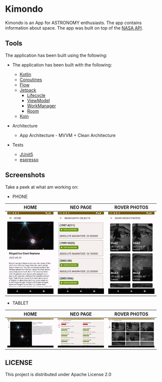 # Kimondo
Kimondo is an App for ASTRONOMY enthusiasts.
The app contains information about space.
The app was built on top of the [NASA API](https://api.nasa.gov/).

## Tools
The application has been built using the following:

* The application has been built with the following:

    * [Kotlin](https://kotlinlang.org/)
    * [Coroutines](https://kotlinlang.org/docs/reference/coroutines-overview.html)
    * [Flow](https://kotlinlang.org/docs/reference/coroutines/flow.html)
    * [Jetpack](https://developer.android.com/jetpack)
        * [Lifecycle](https://developer.android.com/topic/libraries/architecture/lifecycle)
        * [ViewModel](https://developer.android.com/topic/libraries/architecture/viewmodel)
        * [WorkManager](https://developer.android.com/topic/libraries/architecture/workmanager/basics)
        * [Room](https://developer.android.com/training/data-storage/room)
    * [Koin](https://insert-koin.io/)

* Architecture
    * App Architecture - MVVM + Clean Architecture

* Tests
    * [JUnit5](https://junit.org/junit5/)
    * [espresso](https://developer.android.com/training/testing/espresso)

## Screenshots
Take a peek at what am working on:

* PHONE

HOME | NEO PAGE | ROVER PHOTOS |
---- | -------- | ------------ |
<img src="screens/phone/home.png" width="150"/> | <img src="screens/phone/neos.png" width="150"/> | <img src="screens/phone/rover.png" width="150"/> |


* TABLET

HOME | NEO PAGE | ROVER PHOTOS |
---- | -------- | ------------ |
<img src="screens/tablet/home.png" width="150"/> | <img src="screens/tablet/neo.png" width="150"/> | <img src="screens/tablet/rover.png" width="150"/> |


## LICENSE
This project is distributed under Apache License 2.0